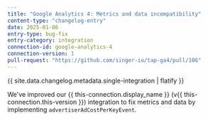 ```yaml
---
title: "Google Analytics 4: Metrics and data incompatibility"
content-type: "changelog-entry"
date: 2025-01-06
entry-type: bug-fix
entry-category: integration
connection-id: google-analytics-4
connection-version: 1
pull-request: "https://github.com/singer-io/tap-ga4/pull/106"
---
```

{{ site.data.changelog.metadata.single-integration | flatify }}

We've improved our {{ this-connection.display_name }} (v{{ this-connection.this-version }}) integration to fix metrics and data by  implementing `advertiserAdCostPerKeyEvent`.